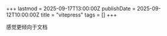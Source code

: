 +++
lastmod = 2025-09-17T13:00:00Z
publishDate = 2025-09-12T10:00:00Z
title = "vitepress"
tags = []
+++

感觉更倾向于文档